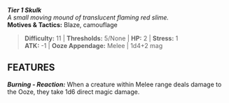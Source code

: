 ***Tier 1 Skulk***  
*A small moving mound of translucent flaming red slime.*  
**Motives & Tactics:** Blaze, camouflage

> **Difficulty:** 11 | **Thresholds:** 5/None | **HP:** 2 | **Stress:** 1  
> **ATK:** -1 | **Ooze Appendage:** Melee | 1d4+2 mag  

## FEATURES

***Burning - Reaction:*** When a creature within Melee range deals damage to the Ooze, they take 1d6 direct magic damage.
